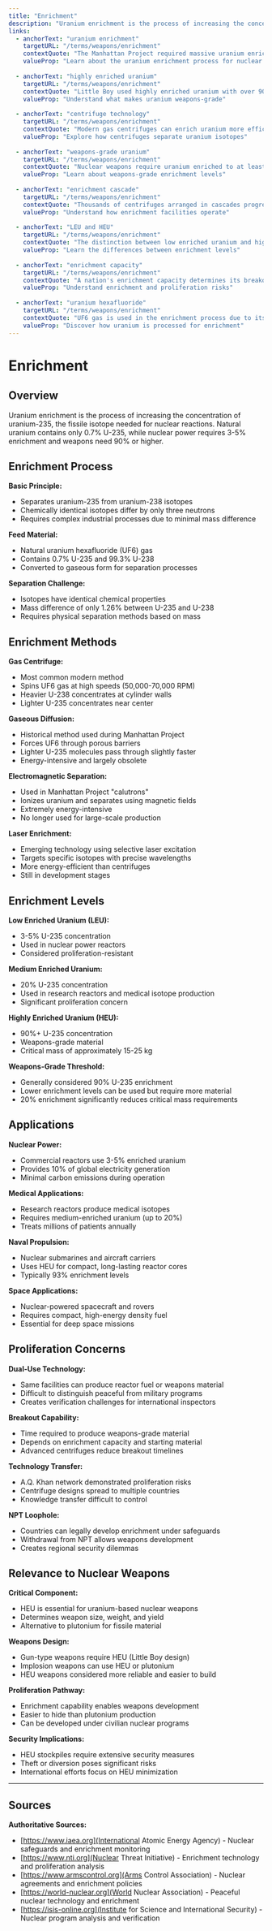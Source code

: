 ```yaml
---
title: "Enrichment"
description: "Uranium enrichment is the process of increasing the concentration of uranium-235, the fissile isotope needed for nuclear reactions."
links:
  - anchorText: "uranium enrichment"
    targetURL: "/terms/weapons/enrichment"
    contextQuote: "The Manhattan Project required massive uranium enrichment facilities at Oak Ridge"
    valueProp: "Learn about the uranium enrichment process for nuclear weapons"
  
  - anchorText: "highly enriched uranium"
    targetURL: "/terms/weapons/enrichment"
    contextQuote: "Little Boy used highly enriched uranium with over 90% U-235 concentration"
    valueProp: "Understand what makes uranium weapons-grade"
  
  - anchorText: "centrifuge technology"
    targetURL: "/terms/weapons/enrichment"
    contextQuote: "Modern gas centrifuges can enrich uranium more efficiently than older methods"
    valueProp: "Explore how centrifuges separate uranium isotopes"
  
  - anchorText: "weapons-grade uranium"
    targetURL: "/terms/weapons/enrichment"
    contextQuote: "Nuclear weapons require uranium enriched to at least 90% U-235"
    valueProp: "Learn about weapons-grade enrichment levels"
  
  - anchorText: "enrichment cascade"
    targetURL: "/terms/weapons/enrichment"
    contextQuote: "Thousands of centrifuges arranged in cascades progressively enrich uranium"
    valueProp: "Understand how enrichment facilities operate"
  
  - anchorText: "LEU and HEU"
    targetURL: "/terms/weapons/enrichment"
    contextQuote: "The distinction between low enriched uranium and highly enriched uranium is crucial for proliferation"
    valueProp: "Learn the differences between enrichment levels"
  
  - anchorText: "enrichment capacity"
    targetURL: "/terms/weapons/enrichment"
    contextQuote: "A nation's enrichment capacity determines its breakout time to nuclear weapons"
    valueProp: "Understand enrichment and proliferation risks"
  
  - anchorText: "uranium hexafluoride"
    targetURL: "/terms/weapons/enrichment"
    contextQuote: "UF6 gas is used in the enrichment process due to its unique properties"
    valueProp: "Discover how uranium is processed for enrichment"
---
```


# Enrichment

## Overview

Uranium enrichment is the process of increasing the concentration of uranium-235, the fissile isotope needed for nuclear reactions. Natural uranium contains only 0.7% U-235, while nuclear power requires 3-5% enrichment and weapons need 90% or higher.

## Enrichment Process

**Basic Principle:**
- Separates uranium-235 from uranium-238 isotopes
- Chemically identical isotopes differ by only three neutrons
- Requires complex industrial processes due to minimal mass difference

**Feed Material:**
- Natural uranium hexafluoride (UF6) gas
- Contains 0.7% U-235 and 99.3% U-238
- Converted to gaseous form for separation processes

**Separation Challenge:**
- Isotopes have identical chemical properties
- Mass difference of only 1.26% between U-235 and U-238
- Requires physical separation methods based on mass

## Enrichment Methods

**Gas Centrifuge:**
- Most common modern method
- Spins UF6 gas at high speeds (50,000-70,000 RPM)
- Heavier U-238 concentrates at cylinder walls
- Lighter U-235 concentrates near center

**Gaseous Diffusion:**
- Historical method used during Manhattan Project
- Forces UF6 through porous barriers
- Lighter U-235 molecules pass through slightly faster
- Energy-intensive and largely obsolete

**Electromagnetic Separation:**
- Used in Manhattan Project "calutrons"
- Ionizes uranium and separates using magnetic fields
- Extremely energy-intensive
- No longer used for large-scale production

**Laser Enrichment:**
- Emerging technology using selective laser excitation
- Targets specific isotopes with precise wavelengths
- More energy-efficient than centrifuges
- Still in development stages

## Enrichment Levels

**Low Enriched Uranium (LEU):**
- 3-5% U-235 concentration
- Used in nuclear power reactors
- Considered proliferation-resistant

**Medium Enriched Uranium:**
- 20% U-235 concentration
- Used in research reactors and medical isotope production
- Significant proliferation concern

**Highly Enriched Uranium (HEU):**
- 90%+ U-235 concentration
- Weapons-grade material
- Critical mass of approximately 15-25 kg

**Weapons-Grade Threshold:**
- Generally considered 90% U-235 enrichment
- Lower enrichment levels can be used but require more material
- 20% enrichment significantly reduces critical mass requirements

## Applications

**Nuclear Power:**
- Commercial reactors use 3-5% enriched uranium
- Provides 10% of global electricity generation
- Minimal carbon emissions during operation

**Medical Applications:**
- Research reactors produce medical isotopes
- Requires medium-enriched uranium (up to 20%)
- Treats millions of patients annually

**Naval Propulsion:**
- Nuclear submarines and aircraft carriers
- Uses HEU for compact, long-lasting reactor cores
- Typically 93% enrichment levels

**Space Applications:**
- Nuclear-powered spacecraft and rovers
- Requires compact, high-energy density fuel
- Essential for deep space missions

## Proliferation Concerns

**Dual-Use Technology:**
- Same facilities can produce reactor fuel or weapons material
- Difficult to distinguish peaceful from military programs
- Creates verification challenges for international inspectors

**Breakout Capability:**
- Time required to produce weapons-grade material
- Depends on enrichment capacity and starting material
- Advanced centrifuges reduce breakout timelines

**Technology Transfer:**
- A.Q. Khan network demonstrated proliferation risks
- Centrifuge designs spread to multiple countries
- Knowledge transfer difficult to control

**NPT Loophole:**
- Countries can legally develop enrichment under safeguards
- Withdrawal from NPT allows weapons development
- Creates regional security dilemmas

## Relevance to Nuclear Weapons

**Critical Component:**
- HEU is essential for uranium-based nuclear weapons
- Determines weapon size, weight, and yield
- Alternative to plutonium for fissile material

**Weapons Design:**
- Gun-type weapons require HEU (Little Boy design)
- Implosion weapons can use HEU or plutonium
- HEU weapons considered more reliable and easier to build

**Proliferation Pathway:**
- Enrichment capability enables weapons development
- Easier to hide than plutonium production
- Can be developed under civilian nuclear programs

**Security Implications:**
- HEU stockpiles require extensive security measures
- Theft or diversion poses significant risks
- International efforts focus on HEU minimization

---

## Sources

**Authoritative Sources:**

- [https://www.iaea.org](International Atomic Energy Agency) - Nuclear safeguards and enrichment monitoring
- [https://www.nti.org](Nuclear Threat Initiative) - Enrichment technology and proliferation analysis
- [https://www.armscontrol.org](Arms Control Association) - Nuclear agreements and enrichment policies
- [https://world-nuclear.org](World Nuclear Association) - Peaceful nuclear technology and enrichment
- [https://isis-online.org](Institute for Science and International Security) - Nuclear program analysis and verification